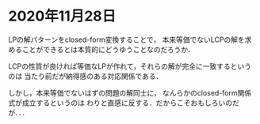 # 2020年11月28日 



LPの解パターンをclosed-form変換することで，
本来等価でないLCPの解を求めることができるとは本質的にどうゆうことなのだろうか．


LCPの性質が良ければ等価なLPが作れて，それらの解が完全に一致するというのは
当たり前だが納得感のある対応関係である．


しかし，本来等価でないはずの問題の解同士に，
なんらかのclosed-form関係式が成立するというのは
わりと直感に反する．だからこそおもしろいのだが．．．